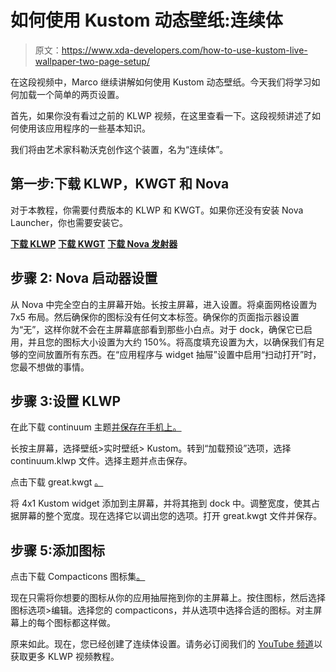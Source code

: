 # 如何使用 Kustom 动态壁纸:连续体

> 原文：<https://www.xda-developers.com/how-to-use-kustom-live-wallpaper-two-page-setup/>

在这段视频中，Marco 继续讲解如何使用 Kustom 动态壁纸。今天我们将学习如何加载一个简单的两页设置。

首先，如果你没有看过之前的 KLWP 视频，在这里查看一下。这段视频讲述了如何使用该应用程序的一些基本知识。

我们将由艺术家科勒沃克创作这个装置，名为“连续体”。

## 第一步:下载 KLWP，KWGT 和 Nova

对于本教程，你需要付费版本的 KLWP 和 KWGT。如果你还没有安装 Nova Launcher，你也需要安装它。

[**下载 KLWP**](https://play.google.com/store/apps/details?id=org.kustom.wallpaper.pro) [**下载 KWGT**](https://play.google.com/store/apps/details?id=org.kustom.widget.pro) [**下载 Nova 发射器**](https://play.google.com/store/apps/details?id=com.teslacoilsw.launcher)

## 步骤 2: Nova 启动器设置

从 Nova 中完全空白的主屏幕开始。长按主屏幕，进入设置。将桌面网格设置为 7x5 布局。然后确保你的图标没有任何文本标签。确保你的页面指示器设置为“无”，这样你就不会在主屏幕底部看到那些小白点。对于 dock，确保它已启用，并且您的图标大小设置为大约 150%。将高度填充设置为大，以确保我们有足够的空间放置所有东西。在“应用程序与 widget 抽屉”设置中启用“扫动打开”时，您最不想做的事情。

## 步骤 3:设置 KLWP

在此下载 continuum 主题[并保存在手机上。](https://drive.google.com/open?id=0B5QnejxPv-2XNFU5SWNlanZnUUk)

长按主屏幕，选择壁纸>实时壁纸> Kustom。转到“加载预设”选项，选择 continuum.klwp 文件。选择主题并点击保存。

点击下载 great.kwgt [。](https://drive.google.com/open?id=0B5QnejxPv-2XVUZiUkdmaVBmWVk)

将 4x1 Kustom widget 添加到主屏幕，并将其拖到 dock 中。调整宽度，使其占据屏幕的整个宽度。现在选择它以调出您的选项。打开 great.kwgt 文件并保存。

## 步骤 5:添加图标

点击下载 Compacticons 图标集[。](https://www.dropbox.com/s/c298ryps9zzs1tt/Compacticons_HD_3.0.apk?dl=0)

现在只需将你想要的图标从你的应用抽屉拖到你的主屏幕上。按住图标，然后选择图标选项>编辑。选择您的 compacticons，并从选项中选择合适的图标。对主屏幕上的每个图标都这样做。

原来如此。现在，您已经创建了连续体设置。请务必订阅我们的 [YouTube 频道](https://www.youtube.com/channel/UCk1SpWNzOs4MYmr0uICEntg)以获取更多 KLWP 视频教程。